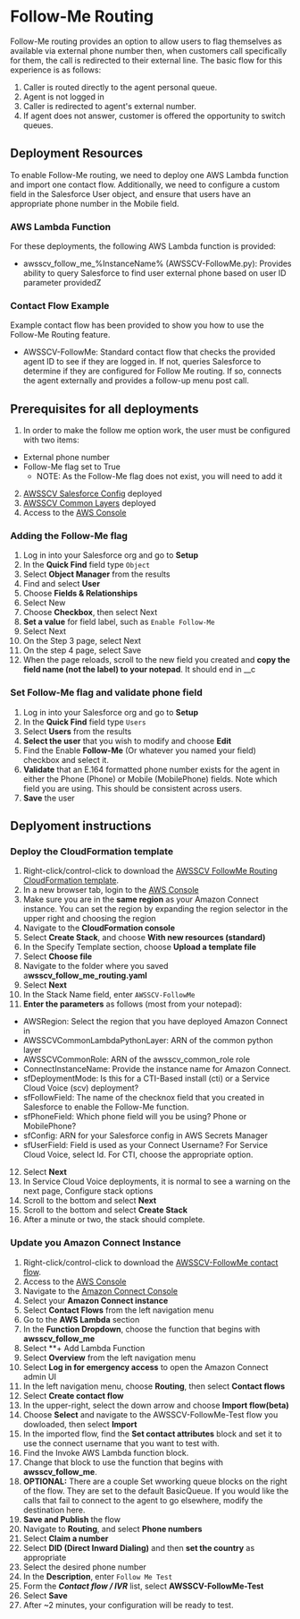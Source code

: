 # Follow-Me Routing
Follow-Me routing provides an option to allow users to flag themselves as available via external phone number then, when customers call specifically for them, the call is redirected to their external line. The basic flow for this experience is as follows:
1. Caller is routed directly to the agent personal queue.
2. Agent is not logged in
3. Caller is redirected to agent's external number.
4. If agent does not answer, customer is offered the opportunity to switch queues.

## Deployment Resources
To enable Follow-Me routing, we need to deploy one AWS Lambda function and import one contact flow. Additionally, we need to configure a custom field in the Salesforce User object, and ensure that users have an appropriate phone number in the Mobile field.

### AWS Lambda Function
For these deployments, the following AWS Lambda function is provided:
- awsscv_follow_me_%InstanceName% (AWSSCV-FollowMe.py): Provides ability to query Salesforce to find user external phone based on user ID parameter providedZ

### Contact Flow Example
Example contact flow has been provided to show you how to use the Follow-Me Routing feature.
- AWSSCV-FollowMe: Standard contact flow that checks the provided agent ID to see if they are logged in. If not, queries Salesforce to determine if they are configured for Follow Me routing. If so, connects the agent externally and provides a follow-up menu post call.

## Prerequisites for all deployments
1. In order to make the follow me option work, the user must be configured with two items:
- External phone number
- Follow-Me flag set to True
  - NOTE: As the Follow-Me flag does not exist, you will need to add it
2. [AWSSCV Salesforce Config](https://github.com/amazon-connect/amazon-connect-salesforce-scv/tree/master/common/AWSSCV-SalesforceConfig) deployed
3. [AWSSCV Common Layers](https://github.com/amazon-connect/amazon-connect-salesforce-scv/tree/master/common/AWSSCV-CommonLayers) deployed
4. Access to the [AWS Console](https://console.aws.amazon.com/console/home)

### Adding the Follow-Me flag
1. Log in into your Salesforce org and go to **Setup** 
2. In the **Quick Find** field type `Object`
3. Select **Object Manager** from the results
4. Find and select **User**
5. Choose **Fields & Relationships**
6. Select New
7. Choose **Checkbox**, then select Next
8. **Set a value** for field label, such as `Enable Follow-Me`
9. Select Next
10. On the Step 3 page, select Next
11.	On the step 4 page, select Save
12.	When the page reloads, scroll to the new field you created and **copy the field name (not the label) to your notepad**. It should end in __c

### Set Follow-Me flag and validate phone field
1. Log in into your Salesforce org and go to **Setup** 
2. In the **Quick Find** field type `Users`
3. Select **Users** from the results
4. **Select the user** that you wish to modify and choose **Edit**
5. Find the Enable **Follow-Me** (Or whatever you named your field) checkbox and select it.
6. **Validate** that an E.164 formatted phone number exists for the agent in either the Phone (Phone) or Mobile (MobilePhone) fields. Note which field you are using. This should be consistent across users.
7. **Save** the user

## Deplyoment instructions
### Deploy the CloudFormation template
1. Right-click/control-click to download the [AWSSCV FollowMe Routing CloudFormation template](https://raw.githubusercontent.com/amazon-connect/amazon-connect-salesforce-scv/master/examples/FollowMeRouting/CloudFormation/awsscv_follow_me_routing.yaml).
2. In a new browser tab, login to the [AWS Console](https://console.aws.amazon.com/console/home)
3.	Make sure you are in the **same region** as your Amazon Connect instance. You can set the region by expanding the region selector in the upper right and choosing the region
4.	Navigate to the **CloudFormation console**
5.	Select **Create Stack**, and choose **With new resources (standard)**
6.	In the Specify Template section, choose **Upload a template file**
7.	Select **Choose file**
8.	Navigate to the folder where you saved a**wsscv_follow_me_routing.yaml**
9.	Select **Next**
10.	In the Stack Name field, enter `AWSSCV-FollowMe`
11.	**Enter the parameters** as follows (most from your notepad):
 - AWSRegion: Select the region that you have deployed Amazon Connect in
 - AWSSCVCommonLambdaPythonLayer: ARN of the common python layer
 - AWSSCVCommonRole: ARN of the awsscv_common_role role
 - ConnectInstanceName: Provide the instance name for Amazon Connect.
 - sfDeploymentMode: Is this for a CTI-Based install (cti) or a Service Cloud Voice (scv) deployment?
 - sfFollowField: The name of the checknox field that you created in Salesforce to enable the Follow-Me function.
 - sfPhoneField: Which phone field will you be using? Phone or MobilePhone?
 - sfConfig: ARN for your Salesforce config in AWS Secrets Manager
 - sfUserField: Field is used as your Connect Username? For Service Cloud Voice, select Id. For CTI, choose the appropriate option.
12.	Select **Next**
13.	In Service Cloud Voice deployments, it is normal to see a warning on the next page, Configure stack options
14.	Scroll to the bottom and select **Next**
15.	Scroll to the bottom and select **Create Stack**
16.	After a minute or two, the stack should complete.

### Update you Amazon Connect Instance
1. Right-click/control-click to download the [AWSSCV-FollowMe contact flow](https://raw.githubusercontent.com/amazon-connect/amazon-connect-salesforce-scv/master/examples/FollowMeRouting/ContactFlows/AWSSCV-FollowMe-Test).
2. Access to the [AWS Console](https://console.aws.amazon.com/console/home)
3. Navigate to the [Amazon Connect Console](https://console.aws.amazon.com/connect/home)
4. Select your **Amazon Connect instance**
5. Select **Contact Flows** from the left navigation menu
6. Go to the **AWS Lambda** section
7. In the **Function Dropdown**, choose the function that begins with **awsscv_follow_me**
8. Select **+ Add Lambda Function
9. Select **Overview** from the left navigation menu
10. Select **Log in for emergency access** to open the Amazon Connect admin UI
11. In the left navigation menu, choose **Routing**, then select **Contact flows**
12. Select **Create contact flow**
13. In the upper-right, select the down arrow and choose **Import flow(beta)**
14. Choose **Select** and navigate to the AWSSCV-FollowMe-Test flow you dowloaded, then select **Import**
15. In the imported flow, find the **Set contact attributes** block and set it to use the connect username that you want to test with.
16. Find the Invoke AWS Lambda function block.
17. Change that block to use the function that begins with **awsscv_follow_me**.
18. **OPTIONAL:** There are a couple Set wworking queue blocks on the right of the flow. They are set to the default BasicQueue. If you would like the calls that fail to connect to the agent to go elsewhere, modify the destination here.
19. **Save and Publish** the flow
20. Navigate to **Routing**, and select **Phone numbers**
21. Select **Claim a number**
22. Select **DID (Direct Inward Dialing)** and then **set the country** as appropriate
23. Select the desired phone number
24. In the **Description**, enter `Follow Me Test`
25. Form the ***Contact flow / IVR*** list, select **AWSSCV-FollowMe-Test**
26. Select **Save**
27. After ~2 minutes, your configuration will be ready to test.
